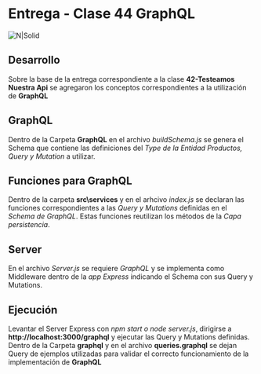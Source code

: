 # Entrega - Clase 44 GraphQL
![N|Solid](https://cdn0.iconfinder.com/data/icons/mobile-basic-vol-1/32/Filter-48.png)
## Desarrollo
Sobre la base de la entrega correspondiente a la clase **42-Testeamos Nuestra Api** se agregaron los conceptos correspondientes a la utilización de **GraphQL**
## GraphQL
Dentro de la Carpeta **GraphQL** en el archivo *buildSchema.js* se genera el Schema que contiene las definiciones del *Type de la Entidad Productos, Query y Mutation* a utilizar. 
## Funciones para GraphQL
Dentro de la carpeta **src\services** y en el arhcivo *index.js* se declaran las funciones correspondientes a las *Query y Mutations* definidas en el *Schema de GraphQL*.
Estas funciones reutilizan los métodos de la *Capa persistencia*.

## Server
En el archivo *Server.js* se requiere *GraphQL* y se implementa como Middleware dentro de la *app Express* indicando el Schema con sus Query y Mutations.

## Ejecución
Levantar el Server Express con *npm start o node server.js*, dirigirse a **http://localhost:3000/graphql** y ejecutar las Query y Mutations definidas. Dentro de la Carpeta **graphql** y en el archivo **queries.graphql** se dejan Query de ejemplos utilizadas para validar el correcto funcionamiento de la implementación de **GraphQL**
